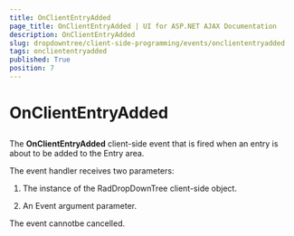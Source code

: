 ```yaml
---
title: OnClientEntryAdded
page_title: OnClientEntryAdded | UI for ASP.NET AJAX Documentation
description: OnClientEntryAdded
slug: dropdowntree/client-side-programming/events/oncliententryadded
tags: oncliententryadded
published: True
position: 7
---
```


# OnClientEntryAdded



## 

The __OnClientEntryAdded__ client-side event that is fired when an entry is about to be added to the Entry area.

The event handler receives two parameters:

1. The instance of the RadDropDownTree client-side object.

1. An Event argument parameter.

The event cannotbe cancelled.
